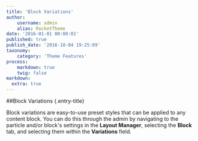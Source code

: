 ```yaml
---
title: 'Block Variations'
author:
    username: admin
    alias: RocketTheme
date: '2016-01-01 00:00:01'
published: true
publish_date: '2016-10-04 19:25:09'
taxonomy:
    category: 'Theme Features'
process:
    markdown: true
    twig: false
markdown:
  extra: true
---
```

##Block Variations {.entry-title}

<p>Block variations are easy-to-use preset styles that can be applied to any content block. You can do this through the admin by navigating to the particle and/or block's settings in the <strong>Layout Manager</strong>, selecting the <strong>Block</strong> tab, and selecting them within the <strong>Variations</strong> field.</p>

